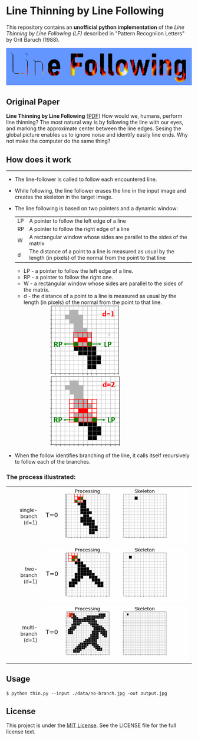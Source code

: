 # Line Thinning by Line Following

This repository contains an **unofficial python implementation** of the *Line Thinning by Line Following (LF)* described in "Pattern Recogniion Letters" by Orit Baruch (1988).

<!-- 
[IMG: 放一個"Line Follwing書寫體"圖檔，有左至右慢慢被thinning到"o"字元]()
-->
<img src="./photo/lineFollowingOnFire2.png">

## Original Paper

**Line Thinning by Line Following** [[PDF](https://www.researchgate.net/publication/230674157_Line_thinning_by_line_following)]
How would we, humans, perform line thinning? The most natural way is by following the line with our eyes, and marking the approximate center between the line edges. Sesing the global picture enables us to ignore noise and identify easily line ends. Why not make the computer do the same thing?

<!--
## ~~Features~~

~~* Successive remove versus lin following~~
~~* For human beings, the most natural way is by following the line with eye, and marking the approximate center between the line edges.~~
-->

## How does it work
---
* The line-follower is called to follow each encountered line.
<!-- 
[IMG: 多物件圖中，左上右下掃描，掃描到的物件整個變紅，然後結束&Repeat]()
-->
* While following, the line follower erases the line in the input image and creates the skeleton in the target image.
<!--
[IMG: 延續上圖，對掃描物件進行處理(show框，不show pointers)，target圖同步生成骨架]()
-->
* The line following is based on two pointers and a dynamic window:
    <table>
      <tbody>
        <tr>
          <td>LP</td>
          <td>A pointer to follow the left edge of a line</td>
        </tr>
        <tr>
          <td>RP</td>
          <td>A pointer to follow the right edge of a line</td>
        </tr>
        <tr>
          <td>W</td>
          <td>A rectangular window whose sides are parallel to the sides of the matrix</td>
        </tr>
        <tr>
          <td>d</td>
          <td>The distance of a point to a line is measured as usual by the length (in pixels) of the normal from the point to that line</td>
        </tr>
      </tbody>
    </table>

    * LP - a pointer to follow the left edge of a line.
    * RP - a pointer to follow the right one.
    * W - a rectangular window whose sides are parallel to the sides of the matrix.
    * d - the distance of a point to a line is measured as usual by the length (in pixels) of the normal from the point to that line.
    
    <div align="center">
    <div style="width: 60%; margin:0 left;text-align: left;">
      <img src="./photo/W_d1.png">
      <img src="./photo/W_d2.png">
    </div>
    </div>
<!--
[IMG: 靜態單支圖，show W/LP/RP, d=1,2,3]()
-->


* When the follow identifies branching of the line, it calls itself recursively to follow each of the branches.
<!--
[IMG: 靜態分支圖，show W/LLP/LRP/RLP/RRP]()
-->
### The process illustrated:

|||
|-:|:-:|
|single-branch<br>(d=1)|<img src="./photo/no-branch_d1.gif">|
|two-branch<br>(d=1)|<img src="./photo/two-branch_d1.gif">|
|multi-branch<br>(d=1)|<img src="./photo/multi-branch_d1.gif">|



<!--
## Results

|Original|Result|
|-|-|
|||
|||

## Comparative Implementation Results
||reference figure| image size| processing time|
|-|-:|-:|-:|
|SR|ddd|100 * 100| 1 sec|
|LR|ddd|100 * 100| 1 sec|
-->
## Usage
```
$ python thin.py --input ./data/no-branch.jpg -out output.jpg
```



## License
This project is under the [MIT License](). See the LICENSE file for the full license text.